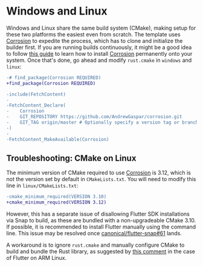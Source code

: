 # Windows and Linux

Windows and Linux share the same build system (CMake), making setup for these two
platforms the easiest even from scratch. The template uses [Corrosion] to expedite the process, which has to clone and initialize the builder first. If you are running builds continuously, it might be a good idea to follow [this guide] to learn how to install [Corrosion] permanently onto your system. Once that's done, go ahead and modify `rust.cmake` in `windows` and `linux`:

```diff
-# find_package(Corrosion REQUIRED)
+find_package(Corrosion REQUIRED)

-include(FetchContent)
-
-FetchContent_Declare(
-    Corrosion
-    GIT_REPOSITORY https://github.com/AndrewGaspar/corrosion.git
-    GIT_TAG origin/master # Optionally specify a version tag or branch here
-)
-
-FetchContent_MakeAvailable(Corrosion)
```

## Troubleshooting: CMake on Linux

The minimum version of CMake required to use [Corrosion] is 3.12, which is not the version set
by default in `CMakeLists.txt`. You will need to modify this line in `linux/CMakeLists.txt`:

```diff
-cmake_minimum_required(VERSION 3.10)
+cmake_minimum_required(VERSION 3.12)
```

However, this has a separate issue of disallowing Flutter SDK installations via Snap to build,
as these are bundled with a non-upgradeable CMake 3.10. If possible, it is recommended to install
Flutter manually using the command line. This issue may be resolved once
[canonical/flutter-snap#61](https://github.com/canonical/flutter-snap/pull/61) lands.

A workaround is to ignore `rust.cmake` and manually configure CMake to build and bundle the Rust library, as suggested by
[this comment](https://github.com/fzyzcjy/flutter_rust_bridge/issues/318#issuecomment-1038751426)
in the case of Flutter on ARM Linux.

[Corrosion]: https://github.com/corrosion-rs/corrosion
[this guide]: https://github.com/corrosion-rs/corrosion#installation
